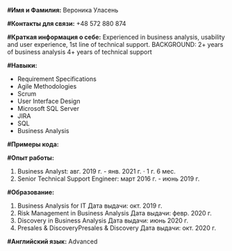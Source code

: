 **#Имя и Фамилия:**
Вероника Уласень

**#Контакты для связи:** 
+48 572 880 874

**#Краткая информация о себе:**
Experienced in business analysis, usability and user experience, 1st line of technical support. 
BACKGROUND:
2+ years of business analysis
4+ years of technical support

**#Навыки:**
* Requirement Specifications
* Agile Methodologies
* Scrum
* User Interface Design
* Microsoft SQL Server
* JIRA
* SQL
* Business Analysis

**#Примеры кода:**

**#Опыт работы:**
1. Business Analyst: авг. 2019 г. - янв. 2021 г. · 1 г. 6 мес.
2. Senior Technical Support Engineer: март 2016 г. - июнь 2019 г.

**#Образование:**
1. Business Analysis for IT Дата выдачи: окт. 2019 г.
2. Risk Management in Business Analysis Дата выдачи: февр. 2020 г.
3. Discovery in Business Analysis Дата выдачи: июнь 2020 г. 
4. Presales & DiscoveryPresales & Discovery Дата выдачи: окт. 2020 г. 

**#Английский язык:**
Advanced
